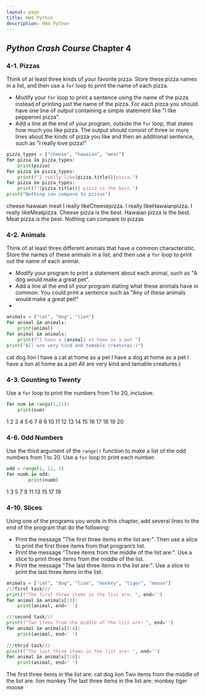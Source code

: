 ```yaml
---
layout: page
title: HW4 Python
description: HW4 Python
---
```


## _Python Crash Course_ Chapter 4
### 4-1. Pizzas
Think of at least three kinds of your favorite pizza. Store these pizza names in a list, and then use a `for` loop to print the name of each pizza.

- Modify your `for` loop to print a sentence using the name of the pizza instead of printing just the name of the pizza. For each pizza you should have one line of output containing a simple statement like "I like pepperoni pizza".
- Add a line at the end of your program, outside the `for` loop, that states how much you like pizza. The output should consist of three or more lines about the kinds of pizza you like and then an additional sentence, such as "I really love pizza!"

```python
pizza_types = ["cheese", "hawaian", "meat"]
for pizza in pizza_types:
    print(pizza)
for pizza in pizza_types:
    print(f"I really like{pizza.title()}pizza.")
for pizza in pizza_types:
    print(f"{pizza.title()} pizza is the best.")
print("Nothing can compare to pizzas")
```
cheese
hawaian
meat
I really likeCheesepizza.
I really likeHawaianpizza.
I really likeMeatpizza.
Cheese pizza is the best.
Hawaian pizza is the best.
Meat pizza is the best.
Nothing can compare to pizzas

### 4-2. Animals
Think of at least three different animals that have a common characteristic. Store the names of these animals in a list, and then use a `for` loop to print out the name of each animal.

- Modify your program to print a statement about each animal, such as "A dog would make a great pet".
- Add a line at the end of your program stating what these animals have in common. You could print a sentence such as "Any of these animals would make a great pet!"
- 
```python
animals = ["cat", "dog", "lion"]
for animal in animals:
    print(animal)
for animal in animals:
    print(f"I have a {animal} at home as a pet ")
print("All are very kind and tamable creatures:)")
```
cat
dog
lion
I have a cat at home as a pet 
I have a dog at home as a pet 
I have a lion at home as a pet 
All are very kind and tamable creatures:)

### 4-3. Counting to Twenty
Use a `for` loop to print the numbers from 1 to 20, inclusive.

```python
for num in range(1,21):
    print(num)
```
1
2
3
4
5
6
7
8
9
10
11
12
13
14
15
16
17
18
19
20

### 4-6. Odd Numbers
Use the third argument of the `range()` function to make a list of the odd numbers from 1 to 20. Use a `for` loop to print each number.

```python
odd = range(1, 21, 2)
for numb in odd:
        print(numb)
```
1
3
5
7
9
11
13
15
17
19

### 4-10. Slices
Using one of the programs you wrote in this chapter, add several lines to the end of the program that do the following:
- Print the message "The first three items in the list are:". Then use a slice to print the first three items from that program’s list.
- Print the message "Three items from the middle of the list are:". Use a slice to print three items from the middle of the list.
- Print the message "The last three items in the list are:". Use a slice to print the last three items in the list.

```python
animals = ["cat", "dog", "lion", "monkey", "tiger", "moose"]
///first task///
print(f"The first three items in the list are: ", end='')
for animal in animals[:3]:
    print(animal, end=' ')

///second task///
print(f"Two items from the middle of the list are: ", end='')
for animal in animals[2:4]:
    print(animal, end=' ')
    
///thrid task///
print(f"The last three items in the list are: ", end='')
for animal in animals[3:6]:
    print(animal, end=' ')
```
The first three items in the list are: cat dog lion 
Two items from the middle of the list are: lion monkey 
The last three items in the list are: monkey tiger moose 

